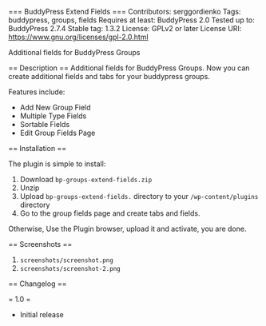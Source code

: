 === BuddyPress Extend Fields ===
Contributors: serggordienko
Tags: buddypress, groups, fields
Requires at least: BuddyPress 2.0
Tested up to: BuddyPress 2.7.4
Stable tag: 1.3.2
License: GPLv2 or later
License URI: https://www.gnu.org/licenses/gpl-2.0.html

Additional fields for BuddyPress Groups

== Description ==
Additional fields for BuddyPress Groups. Now you can create additional fields and tabs for your buddypress groups.

Features include:

* Add New Group Field
* Multiple Type Fields
* Sortable Fields
* Edit Group Fields Page

== Installation ==

The plugin is simple to install:

1. Download `bp-groups-extend-fields.zip`
2. Unzip
3. Upload `bp-groups-extend-fields.` directory to your `/wp-content/plugins` directory
4. Go to the group fields page and create tabs and fields.

Otherwise, Use the Plugin browser, upload it and activate, you are done.

== Screenshots ==

1. `screenshots/screenshot.png`
2. `screenshots/screenshot-2.png`

== Changelog ==

= 1.0 =
* Initial release
